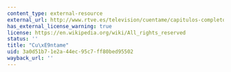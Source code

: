 ```yaml
---
content_type: external-resource
external_url: http://www.rtve.es/television/cuentame/capitulos-completos/
has_external_license_warning: true
license: https://en.wikipedia.org/wiki/All_rights_reserved
status: ''
title: "Cu\xE9ntame"
uid: 3a0d51b7-1e2a-44ec-95c7-ff80bed95502
wayback_url: ''
---
```


